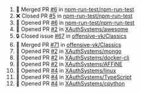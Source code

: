 <!--START_SECTION:activity-->
1. 🎉 Merged PR [#6](https://github.com/npm-run-test/npm-run-test/pull/6) in [npm-run-test/npm-run-test](https://github.com/npm-run-test/npm-run-test)
2. ❌ Closed PR [#5](https://github.com/npm-run-test/npm-run-test/pull/5) in [npm-run-test/npm-run-test](https://github.com/npm-run-test/npm-run-test)
3. 💪 Opened PR [#6](https://github.com/npm-run-test/npm-run-test/pull/6) in [npm-run-test/npm-run-test](https://github.com/npm-run-test/npm-run-test)
4. 💪 Opened PR [#2](https://github.com/XAuthSystems/awesome/pull/2) in [XAuthSystems/awesome](https://github.com/XAuthSystems/awesome)
5. 🔒 Closed issue [#67](https://github.com/offensive-vk/Classics/issues/67) in [offensive-vk/Classics](https://github.com/offensive-vk/Classics)
6. 🎉 Merged PR [#71](https://github.com/offensive-vk/Classics/pull/71) in [offensive-vk/Classics](https://github.com/offensive-vk/Classics)
7. 💪 Opened PR [#2](https://github.com/XAuthSystems/mongo/pull/2) in [XAuthSystems/mongo](https://github.com/XAuthSystems/mongo)
8. 💪 Opened PR [#2](https://github.com/XAuthSystems/docker-cli/pull/2) in [XAuthSystems/docker-cli](https://github.com/XAuthSystems/docker-cli)
9. 💪 Opened PR [#2](https://github.com/XAuthSystems/AFFiNE/pull/2) in [XAuthSystems/AFFiNE](https://github.com/XAuthSystems/AFFiNE)
10. 💪 Opened PR [#4](https://github.com/XAuthSystems/linux/pull/4) in [XAuthSystems/linux](https://github.com/XAuthSystems/linux)
11. 💪 Opened PR [#4](https://github.com/XAuthSystems/TypeScript/pull/4) in [XAuthSystems/TypeScript](https://github.com/XAuthSystems/TypeScript)
12. 💪 Opened PR [#4](https://github.com/XAuthSystems/cpython/pull/4) in [XAuthSystems/cpython](https://github.com/XAuthSystems/cpython)
<!--END_SECTION:activity-->